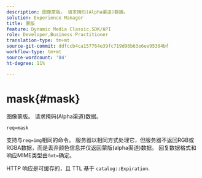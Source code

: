```yaml
---
description: 图像蒙版。 请求掩码(Alpha渠道)数据。
solution: Experience Manager
title: 蒙版
feature: Dynamic Media Classic,SDK/API
role: Developer,Business Practitioner
translation-type: tm+mt
source-git-commit: ddfccb4ca157764e39fc719d96b63e6ee95304bf
workflow-type: tm+mt
source-wordcount: '84'
ht-degree: 11%

---
```



# mask{#mask}

图像蒙版。 请求掩码(Alpha渠道)数据。

`req=mask`

支持与`req=img`相同的命令。 服务器以相同方式处理它，但服务器不返回RGB或RGBA数据，而是丢弃颜色信息并仅返回蒙版(alpha渠道)数据。 回复数据格式和响应MIME类型由`fmt=`确定。

HTTP 响应是可缓存的，且 TTL 基于 `catalog::Expiration`.
